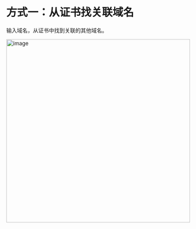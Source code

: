 #

# 方式一：从证书找关联域名

输入域名，从证书中找到关联的其他域名。

<img width="484" alt="image" src="https://user-images.githubusercontent.com/1846319/231642804-3feac1fc-becc-4314-8a9d-74b312767ade.png">
